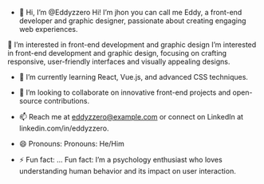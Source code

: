 - 👋 Hi, I’m @Eddyzzero
  Hi! I’m jhon you can call me Eddy, a front-end developer and graphic designer, passionate about creating engaging web experiences.

👀 I’m interested in front-end development and graphic design
I’m interested in front-end development and graphic design, focusing on crafting responsive, user-friendly interfaces and visually appealing designs.

- 🌱 I’m currently learning React, Vue.js, and advanced CSS techniques.

- 💞️ I’m looking to collaborate on innovative front-end projects and open-source contributions.

- 📫 Reach me at eddyzzero@example.com or connect on LinkedIn at linkedin.com/in/eddyzzero.

- 😄 Pronouns:
  Pronouns: He/Him

- ⚡ Fun fact: ...
  Fun fact: I’m a psychology enthusiast who loves understanding human behavior and its impact on user interaction.
